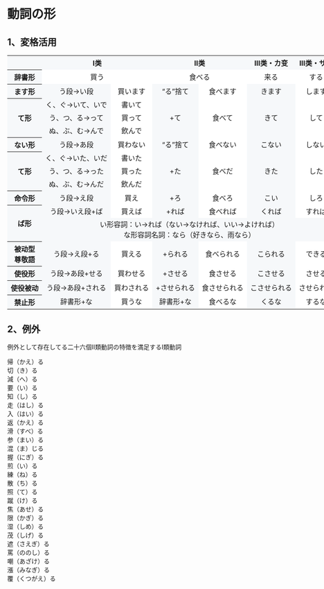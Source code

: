 # 動詞の形

## 1、変格活用
<table>
	<tr>
		<th></th>
		<th colspan="2">I类</th>
		<th colspan="2">II类</th>
		<th>III类・カ变</th>
		<th>III类・サ变</th>
	</tr>
	<tr>
		<th>辞書形</th>
		<td colspan="2" style="background: white">
			買う
		</td>
		<td colspan="2">食べる</td>
		<td style="background: white">来る</td>
		<td>する</td>
	</tr>
	<tr>
		<th>ます形</th>
		<td>
			う段→い段
		</td>
		<td>買います</td>
		<td>“る”捨て</td>
		<td>食べます</td>
		<td>きます</td>
		<td>します</td>
	</tr>
	<!--  -->
	<tr>
		<th rowspan="3">て形</th>
		<td>く、ぐ→いて、いで</td>
		<td>書いて</td>
		<td rowspan="3">+て</td>
		<td rowspan="3">食べて</td>
		<td rowspan="3">きて</td>
		<td rowspan="3">して</td>
	</tr>
	<tr>
		<td>う、つ、る→って</td>
		<td>買って</td>
	</tr>
	<tr>
		<td>ぬ、ぶ、む→んで</td>
		<td>飲んで</td>
	</tr>
	<!--  -->
	<tr>
		<th>ない形</th>
		<td>う段→あ段</td>
		<td>買わない</td>
		<td>“る”捨て</td>
		<td>食べない</td>
		<td>こない</td>
		<td>しない</td>
	</tr>
	<!--  -->
	<tr>
		<th rowspan="3">て形</th>
		<td>く、ぐ→いた、いだ</td>
		<td>書いた</td>
		<td rowspan="3">+た</td>
		<td rowspan="3">食べだ</td>
		<td rowspan="3">きた</td>
		<td rowspan="3">した</td>
	</tr>
	<tr>
		<td>う、つ、る→った</td>
		<td>買った</td>
	</tr>
	<tr>
		<td>ぬ、ぶ、む→んだ</td>
		<td>飲んだ</td>
	</tr>
	<!--  -->
	<tr>
		<th>命令形</th>
		<td>う段→え段</td>
		<td>買え</td>
		<td>+ろ</td>
		<td>食べろ</td>
		<td>こい</td>
		<td>しろ</td>
	</tr>
	<!--  -->
	<tr>
		<th rowspan="2">ば形</th>
		<td>う段→いえ段+ば</td>
		<td>買えば</td>
		<td>+れば</td>
		<td>食べれば</td>
		<td>くれば</td>
		<td>すれば</td>
	</tr>
	<tr>
		<td colspan="6">
			い形容詞：い→れば（ない→なければ、いい→よければ）
			<br>
			な形容詞名詞：なら（好きなら、雨なら）
		</td>
	</tr>
	<!--  -->
	<tr>
		<th>
			被动型
			<br>
			尊敬語
		</th>
		<td>う段→え段+る</td>
		<td>買える</td>
		<td>+られる</td>
		<td>食べられる</td>
		<td>こられる</td>
		<td>できる</td>
	</tr>
	<tr>
		<th>使役形</th>
		<td>う段→あ段+せる</td>
		<td>買わせる</td>
		<td>+させる</td>
		<td>食させる</td>
		<td>こさせる</td>
		<td>させる</td>
	</tr>
	<tr>
		<th>使役被动</th>
		<td>う段→あ段+される</td>
		<td>買わされる</td>
		<td>+させられる</td>
		<td>食させられる</td>
		<td>こさせられる</td>
		<td>させられる</td>
	</tr>
	<tr>
		<th>禁止形</th>
		<td>辞書形+な</td>
		<td>買うな</td>
		<td>辞書形+な</td>
		<td>食べるな</td>
		<td>くるな</td>
		<td>するな</td>
	</tr>
</table>

<style>
	table {
		overflow: visible;
	}
	th, td {
		white-space: nowrap;
		background-color: white;
		text-align: center;		
	}

	th, td:nth-of-type(odd) {
		background: #F6F8FA;
	}
	
</style>

## 2、例外
例外として存在してる二十六個II類動詞の特徴を満足するI類動詞

帰（かえ）る  
切（き）る  
減（へ）る  
要（い）る  
知（し）る  
走（はし）る  
入（はい）る  
返（かえ）る  
滑（すべ）る  
参（まい）る  
混（ま）じる  
握（にぎ）る  
煎（い）る  
練（ね）る  
散（ち）る  
照（て）る  
蹴（け）る  
焦（あせ）る  
限（かぎ）る  
湿（しめ）る  
茂（しげ）る  
遮（さえぎ）る  
罵（ののし）る  
嘲（あざけ）る  
漲（みなぎ）る  
覆（くつがえ）る  